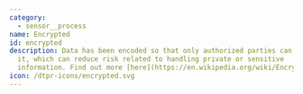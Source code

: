 ```yaml
---
category: 
  - sensor__process
name: Encrypted
id: encrypted
description: Data has been encoded so that only authorized parties can access
  it, which can reduce risk related to handling private or sensitive
  information. Find out more [here](https://en.wikipedia.org/wiki/Encryption)
icon: /dtpr-icons/encrypted.svg
---
```

